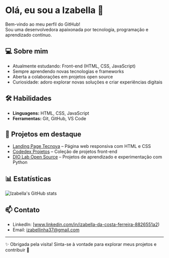 # Olá, eu sou a Izabella 👋

Bem-vindo ao meu perfil do GitHub!  
Sou uma desenvolvedora apaixonada por tecnologia, programação e aprendizado contínuo.

## 💻 Sobre mim
-  Atualmente estudando: Front-end (HTML, CSS, JavaScript) 
-  Sempre aprendendo novas tecnologias e frameworks  
-  Aberta a colaborações em projetos open source  
-  Curiosidade: adoro explorar novas soluções e criar experiências digitais

## 🛠️ Habilidades
- **Linguagens:** HTML, CSS, JavaScript
- **Ferramentas:** Git, GitHub, VS Code

## 📂 Projetos em destaque
- [Landing Page Tecnova](https://github.com/izabella031/landing-page-tecnova) – Página web responsiva com HTML e CSS  
- [Codedex Projetos](https://github.com/izabella031/codedex-projetos) – Coleção de projetos front-end  
- [DIO Lab Open Source](https://github.com/izabella031/dio-lab-open-source) – Projetos de aprendizado e experimentação com Python  


## 📊 Estatísticas
![Izabella's GitHub stats](https://github-readme-stats.vercel.app/api?username=izabella031&show_icons=true&theme=dracula)

## 📫 Contato
- LinkedIn: [www.linkedin.com/in/izabella-da-costa-ferreira-8826551a2)  
- Email: izabellinha37@gmail.com 

---

✨ Obrigada pela visita! Sinta-se à vontade para explorar meus projetos e contribuir 💜

